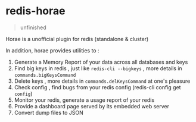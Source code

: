 # redis-horae
> unfinished


Horae is a unofficial plugin for redis (standalone & cluster)

In addition, horae provides utilities to :

 1.  Generate a Memory Report of your data across all databases and keys
 2.  Find big keys in redis , just like `redis-cli --bigkeys` , more details in `commands.bigKeysCommand`
 3.  Delete keys , more details in `commands.delKeysCommand` at one's pleasure
 4.  Check config , find bugs from your redis config (redis-cli config get `config`)
 5.  Monitor your redis, generate a usage report of your redis
 6.  Provide a dashboard page served by its embedded web server
 7.  Convert dump files to JSON

